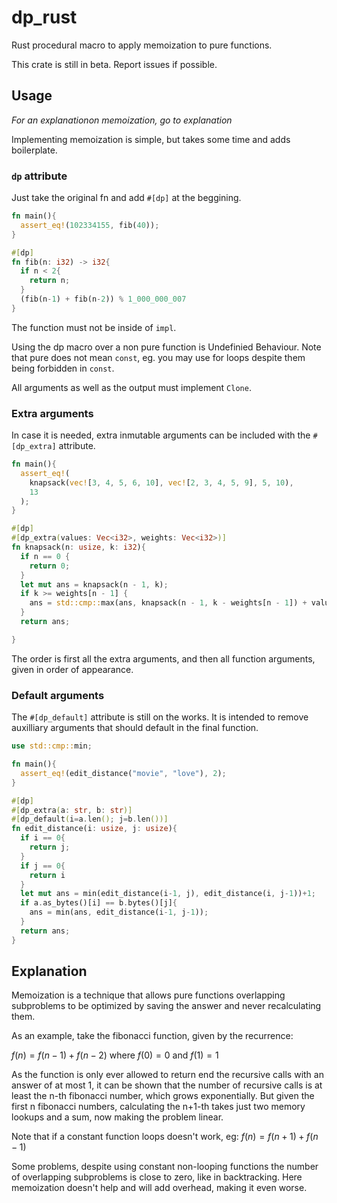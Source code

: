 # dp_rust
Rust procedural macro to apply memoization to pure functions.

This crate is still in beta. Report issues if possible.

## Usage
_For an explanationon memoization, go to explanation_

Implementing memoization is simple, but takes some time and adds
boilerplate.

### `dp` attribute
Just take the original fn and add `#[dp]` at the beggining.
```rs
fn main(){
  assert_eq!(102334155, fib(40));
}

#[dp]
fn fib(n: i32) -> i32{
  if n < 2{
    return n;
  }
  (fib(n-1) + fib(n-2)) % 1_000_000_007
}
```
The function must not be inside of `impl`.

Using the dp macro over a non pure function is Undefinied Behaviour.
Note that pure does not mean `const`, eg. you may use for loops despite
them being forbidden in `const`.

All arguments as well as the output must implement `Clone`. 

### Extra arguments
In case it is needed, extra inmutable arguments can be included with
the `#[dp_extra]` attribute.

```rs
fn main(){
  assert_eq!(
    knapsack(vec![3, 4, 5, 6, 10], vec![2, 3, 4, 5, 9], 5, 10),
    13
  );
}

#[dp]
#[dp_extra(values: Vec<i32>, weights: Vec<i32>)]
fn knapsack(n: usize, k: i32){
  if n == 0 {
    return 0;
  }
  let mut ans = knapsack(n - 1, k);
  if k >= weights[n - 1] {
    ans = std::cmp::max(ans, knapsack(n - 1, k - weights[n - 1]) + values[n - 1]);
  }
  return ans;

}
```

The order is first all the extra arguments, and then all function
arguments, given in order of appearance.

### Default arguments
The `#[dp_default]` attribute is still on the works. It is intended to
remove auxilliary arguments that should default in the final function.

```rs
use std::cmp::min;

fn main(){
  assert_eq!(edit_distance("movie", "love"), 2);
}

#[dp]
#[dp_extra(a: str, b: str)]
#[dp_default(i=a.len(); j=b.len())]
fn edit_distance(i: usize, j: usize){
  if i == 0{
    return j;
  }
  if j == 0{
    return i
  }
  let mut ans = min(edit_distance(i-1, j), edit_distance(i, j-1))+1;
  if a.as_bytes()[i] == b.bytes()[j]{
    ans = min(ans, edit_distance(i-1, j-1));
  }
  return ans;
}
```

## Explanation
Memoization is a technique that allows pure functions overlapping
subproblems to be optimized by saving the answer and never recalculating
them.

As an example, take the fibonacci function, given by the recurrence:

$f(n) = f(n-1) + f(n-2)$
where $f(0) = 0$ and $f(1) = 1$

As the function is only ever allowed to return end the recursive calls
with an answer of at most 1, it can be shown that the number of
recursive calls is at least the n-th fibonacci number, which grows
exponentially. But given the first n fibonacci numbers, calculating the
n+1-th takes just two memory lookups and a sum, now making the problem
linear.

Note that if a constant function loops doesn't work, eg:
$f(n) = f(n+1) + f(n-1)$

Some problems, despite using constant non-looping functions the number
of overlapping subproblems is close to zero, like in backtracking. Here
memoization doesn't help and will add overhead, making it even worse.
